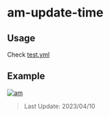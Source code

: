 # am-update-time

## Usage

Check [test.yml](.github/workflows/test.yml)

## Example

[![am][am-logo]][am-url]
> Last Update: 2023/04/10

[am-logo]:https://img.shields.io/badge/Apple%20Music-歌单-FA243C?logo=applemusic&logoColor=white&style=flat-square
[am-url]:https://music.apple.com/cn/playlist/just-my-favorite/pl.u-8aAVZglHWya2xM
